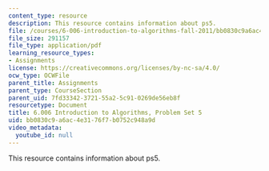```yaml
---
content_type: resource
description: This resource contains information about ps5.
file: /courses/6-006-introduction-to-algorithms-fall-2011/bb0830c9a6ac4e3176f7b0752c948a9d_MIT6_006F11_ps5.pdf
file_size: 291157
file_type: application/pdf
learning_resource_types:
- Assignments
license: https://creativecommons.org/licenses/by-nc-sa/4.0/
ocw_type: OCWFile
parent_title: Assignments
parent_type: CourseSection
parent_uid: 7fd33342-3721-55a2-5c91-0269de56eb8f
resourcetype: Document
title: 6.006 Introduction to Algorithms, Problem Set 5
uid: bb0830c9-a6ac-4e31-76f7-b0752c948a9d
video_metadata:
  youtube_id: null
---
```

This resource contains information about ps5.